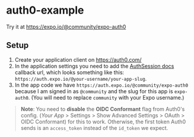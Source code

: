 # auth0-example

Try it at https://expo.io/@community/expo-auth0

## Setup

1. Create your application client on https://auth0.com/
2. In the application settings you need to add the [AuthSession docs](https://docs.expo.io/versions/latest/sdk/auth-session.html) callback url, which looks something like this: `https://auth.expo.io/@your-username/your-app-slug`.
3. In the app code we have `https://auth.expo.io/@community/expo-auth0` because I am signed in as `@community` and the slug for this app is `expo-auth0`. (You will need to replace `community` with your Expo username.)

> **Note**: You need to **disable** the **OIDC Conformant** flag from Auth0's config. (_Your App_ > Settings > Show Advanced Settings > OAuth > OIDC Conformant) for this to work. Otherwise, the first token Auth0 sends is an `access_token` instead of the `id_token` we expect.
